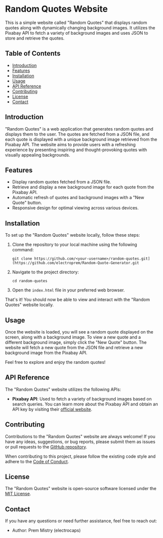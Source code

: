 # Random Quotes Website

This is a simple website called "Random Quotes" that displays random quotes along with dynamically changing background images. It utilizes the Pixabay API to fetch a variety of background images and uses JSON to store and retrieve the quotes.

## Table of Contents

- [Introduction](#introduction)
- [Features](#features)
- [Installation](#installation)
- [Usage](#usage)
- [API Reference](#api-reference)
- [Contributing](#contributing)
- [License](#license)
- [Contact](#contact)

## Introduction

"Random Quotes" is a web application that generates random quotes and displays them to the user. The quotes are fetched from a JSON file, and each quote is displayed with a unique background image retrieved from the Pixabay API. The website aims to provide users with a refreshing experience by presenting inspiring and thought-provoking quotes with visually appealing backgrounds.

## Features

- Display random quotes fetched from a JSON file.
- Retrieve and display a new background image for each quote from the Pixabay API.
- Automatic refresh of quotes and background images with a "New Quote" button.
- Responsive design for optimal viewing across various devices.

## Installation

To set up the "Random Quotes" website locally, follow these steps:

1. Clone the repository to your local machine using the following command:
   ```
   git clone https://github.com/<your-username>/random-quotes.git](https://github.com/electroprem/Random-Quote-Generator.git
   ```

2. Navigate to the project directory:
   ```
   cd random-quotes
   ```

3. Open the `index.html` file in your preferred web browser.

That's it! You should now be able to view and interact with the "Random Quotes" website locally.

## Usage

Once the website is loaded, you will see a random quote displayed on the screen, along with a background image. To view a new quote and a different background image, simply click the "New Quote" button. The website will fetch a new quote from the JSON file and retrieve a new background image from the Pixabay API.

Feel free to explore and enjoy the random quotes!

## API Reference

The "Random Quotes" website utilizes the following APIs:

- **Pixabay API**: Used to fetch a variety of background images based on search queries. You can learn more about the Pixabay API and obtain an API key by visiting their [official website](https://pixabay.com/api/docs/).

## Contributing

Contributions to the "Random Quotes" website are always welcome! If you have any ideas, suggestions, or bug reports, please submit them as issues or pull requests to the [GitHub repository](https://github.com/<your-username>/random-quotes).

When contributing to this project, please follow the existing code style and adhere to the [Code of Conduct](CODE_OF_CONDUCT.md).

## License

The "Random Quotes" website is open-source software licensed under the [MIT License](LICENSE).

## Contact

If you have any questions or need further assistance, feel free to reach out:

- Author: Prem Mistry (electrocaps)
